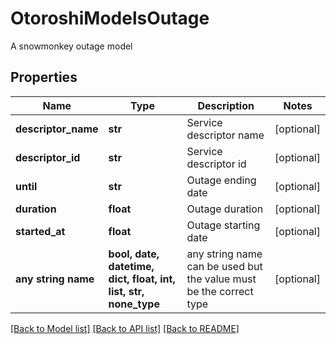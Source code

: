 # OtoroshiModelsOutage

A snowmonkey outage model

## Properties
Name | Type | Description | Notes
------------ | ------------- | ------------- | -------------
**descriptor_name** | **str** | Service descriptor name | [optional] 
**descriptor_id** | **str** | Service descriptor id | [optional] 
**until** | **str** | Outage ending date | [optional] 
**duration** | **float** | Outage duration | [optional] 
**started_at** | **float** | Outage starting date | [optional] 
**any string name** | **bool, date, datetime, dict, float, int, list, str, none_type** | any string name can be used but the value must be the correct type | [optional]

[[Back to Model list]](../README.md#documentation-for-models) [[Back to API list]](../README.md#documentation-for-api-endpoints) [[Back to README]](../README.md)


